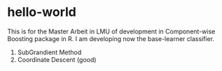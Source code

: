 # hello-world
This is for the Master Arbeit in LMU of development in Component-wise Boosting package in R.
I am developing now the base-learner classifier.
  1. SubGrandient Method
  2. Coordinate Descent (good) 
